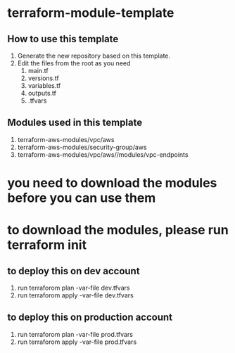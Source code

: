 # terraform-module-template
## How to use this template
1. Generate the new repository based on this template.
2. Edit the files from the root as you need
   1. main.tf
   2. versions.tf
   3. variables.tf
   4. outputs.tf
   5. .tfvars


## Modules used in this template
1. terraform-aws-modules/vpc/aws
2. terraform-aws-modules/security-group/aws
3. terraform-aws-modules/vpc/aws//modules/vpc-endpoints

# you need to download the modules before you can use them
# to download the modules, please run terraform init

## to deploy this on dev account
1. run terraforom plan -var-file dev.tfvars 
2. run terraforom apply -var-file dev.tfvars


## to deploy this on production account
1. run terraforom plan -var-file prod.tfvars 
2. run terraforom apply -var-file prod.tfvars